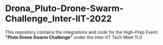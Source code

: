 # Drona_Pluto-Drone-Swarm-Challenge_Inter-IIT-2022
This repository contains the integrations and code for the High-Prep Event: **"Pluto Drone Swarm Challenge"** under the Inter-IIT Tech Meet 11.0
